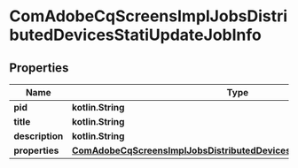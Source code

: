 
# ComAdobeCqScreensImplJobsDistributedDevicesStatiUpdateJobInfo

## Properties
Name | Type | Description | Notes
------------ | ------------- | ------------- | -------------
**pid** | **kotlin.String** |  |  [optional]
**title** | **kotlin.String** |  |  [optional]
**description** | **kotlin.String** |  |  [optional]
**properties** | [**ComAdobeCqScreensImplJobsDistributedDevicesStatiUpdateJobProperties**](ComAdobeCqScreensImplJobsDistributedDevicesStatiUpdateJobProperties.md) |  |  [optional]



